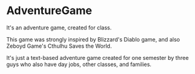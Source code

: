 # AdventureGame
It's an adventure game, created for class.

This game was strongly inspired by Blizzard's Diablo game, and also Zeboyd Game's Cthulhu Saves the World.

It's just a text-based adventure game created for one semester by three guys who also have day jobs, other classes, and families.
